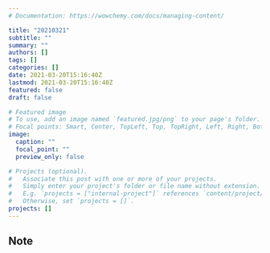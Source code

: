 ```yaml
---
# Documentation: https://wowchemy.com/docs/managing-content/

title: "20210321"
subtitle: ""
summary: ""
authors: []
tags: []
categories: []
date: 2021-03-20T15:16:40Z
lastmod: 2021-03-20T15:16:40Z
featured: false
draft: false

# Featured image
# To use, add an image named `featured.jpg/png` to your page's folder.
# Focal points: Smart, Center, TopLeft, Top, TopRight, Left, Right, BottomLeft, Bottom, BottomRight.
image:
  caption: ""
  focal_point: ""
  preview_only: false

# Projects (optional).
#   Associate this post with one or more of your projects.
#   Simply enter your project's folder or file name without extension.
#   E.g. `projects = ["internal-project"]` references `content/project/deep-learning/index.md`.
#   Otherwise, set `projects = []`.
projects: []
---
```


## Note

